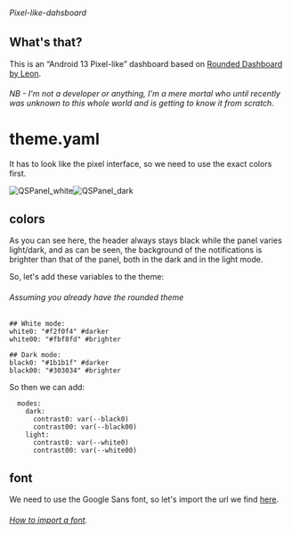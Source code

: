 ###### Pixel-like-dahsboard
## What's that?
This is an “Android 13 Pixel-like” dashboard based on [Rounded Dashboard by Leon](https://community.home-assistant.io/t/rounded-dashboard-guide/543043).
###### NB - I'm not a developer or anything, I'm a mere mortal who until recently was unknown to this whole world and is getting to know it from scratch.

# theme.yaml
It has to look like the pixel interface, so we need to use the exact colors first.

![QSPanel_white](https://github.com/Arroma98/Pixel-like-dahsboard/assets/118556527/f81d98c5-544e-4cb6-94f2-eddcb22a0168)![QSPanel_dark](https://github.com/Arroma98/Pixel-like-dahsboard/assets/118556527/20b80081-3d4a-49b3-89f2-189c08137a33)

## colors
As you can see here, the header always stays black while the panel varies light/dark, and as can be seen, the background of the notifications is brighter than that of the panel, both in the dark and in the light mode.

So, let's add these variables to the theme:
###### Assuming you already have the rounded theme
```
## White mode:
white0: "#f2f0f4" #darker
white00: "#fbf8fd" #brighter

## Dark mode:
black0: "#1b1b1f" #darker
black00: "#303034" #brighter
```
So then we can add:
```
  modes:
    dark:
      contrast0: var(--black0)
      contrast00: var(--black00)
    light:
      contrast0: var(--white0)
      contrast00: var(--white00)
 ```
## font
We need to use the Google Sans font, so let's import the url we find [here](https://www.cdnfonts.com/google-sans.font).
###### [How to import a font](https://community.home-assistant.io/t/trying-to-add-font/400236/2?u=arroma).
